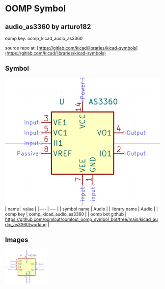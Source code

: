 # OOMP Symbol  
## audio_as3360  by arturo182  
  
oomp key: oomp_kicad_audio_as3360  
  
source repo at: [https://gitlab.com/kicad/libraries/kicad-symbols](https://gitlab.com/kicad/libraries/kicad-symbols)  
## Symbol  
  
[![working.png](working_600.png)](working.png)  
| name | value | 
| --- | --- | 
| symbol name | Audio | 
| library name | Audio | 
| oomp key | oomp_kicad_audio_as3360 | 
| oomp bot github | https://github.com/oomlout/oomlout_oomp_symbol_bot/tree/main/kicad_audio_as3360/working | 
## Images  
  
[![working.png](working_140.png)](working.png)  
